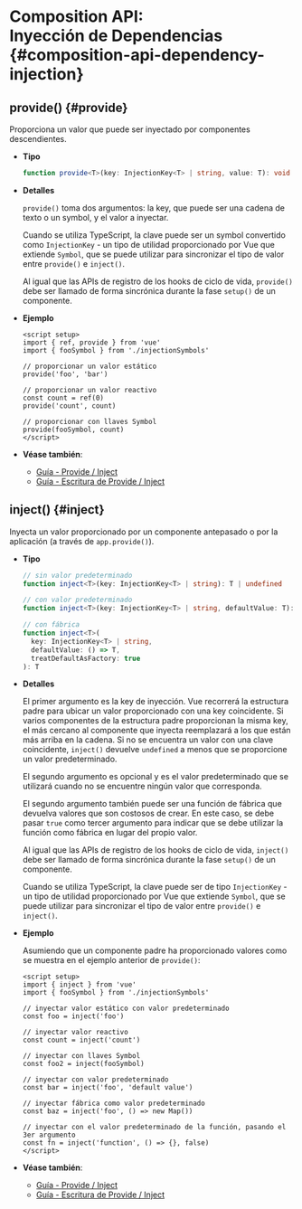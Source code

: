 # Composition API: <br>Inyección de Dependencias {#composition-api-dependency-injection}

## provide() {#provide}

Proporciona un valor que puede ser inyectado por componentes descendientes.

- **Tipo**

  ```ts
  function provide<T>(key: InjectionKey<T> | string, value: T): void
  ```

- **Detalles**

  `provide()` toma dos argumentos: la key, que puede ser una cadena de texto o un symbol, y el valor a inyectar.

  Cuando se utiliza TypeScript, la clave puede ser un symbol convertido como `InjectionKey` - un tipo de utilidad proporcionado por Vue que extiende `Symbol`, que se puede utilizar para sincronizar el tipo de valor entre `provide()` e `inject()`.

  Al igual que las APIs de registro de los hooks de ciclo de vida, `provide()` debe ser llamado de forma sincrónica durante la fase `setup()` de un componente.

- **Ejemplo**

  ```vue
  <script setup>
  import { ref, provide } from 'vue'
  import { fooSymbol } from './injectionSymbols'

  // proporcionar un valor estático
  provide('foo', 'bar')

  // proporcionar un valor reactivo
  const count = ref(0)
  provide('count', count)

  // proporcionar con llaves Symbol
  provide(fooSymbol, count)
  </script>
  ```

- **Véase también**:
  - [Guía - Provide / Inject](/guide/components/provide-inject)
  - [Guía - Escritura de Provide / Inject](/guide/typescript/composition-api#typing-provide-inject)

## inject() {#inject}

Inyecta un valor proporcionado por un componente antepasado o por la aplicación (a través de `app.provide()`).

- **Tipo**

  ```ts
  // sin valor predeterminado
  function inject<T>(key: InjectionKey<T> | string): T | undefined

  // con valor predeterminado
  function inject<T>(key: InjectionKey<T> | string, defaultValue: T): T

  // con fábrica
  function inject<T>(
    key: InjectionKey<T> | string,
    defaultValue: () => T,
    treatDefaultAsFactory: true
  ): T
  ```

- **Detalles**

  El primer argumento es la key de inyección. Vue recorrerá la estructura padre para ubicar un valor proporcionado con una key coincidente. Si varios componentes de la estructura padre proporcionan la misma key, el más cercano al componente que inyecta reemplazará a los que están más arriba en la cadena. Si no se encuentra un valor con una clave coincidente, `inject()` devuelve `undefined` a menos que se proporcione un valor predeterminado.

  El segundo argumento es opcional y es el valor predeterminado que se utilizará cuando no se encuentre ningún valor que corresponda.

  El segundo argumento también puede ser una función de fábrica que devuelva valores que son costosos de crear. En este caso, se debe pasar `true` como tercer argumento para indicar que se debe utilizar la función como fábrica en lugar del propio valor.

  Al igual que las APIs de registro de los hooks de ciclo de vida, `inject()` debe ser llamado de forma sincrónica durante la fase `setup()` de un componente.

  Cuando se utiliza TypeScript, la clave puede ser de tipo `InjectionKey` - un tipo de utilidad proporcionado por Vue que extiende `Symbol`, que se puede utilizar para sincronizar el tipo de valor entre `provide()` e `inject()`.

- **Ejemplo**

  Asumiendo que un componente padre ha proporcionado valores como se muestra en el ejemplo anterior de `provide()`:

  ```vue
  <script setup>
  import { inject } from 'vue'
  import { fooSymbol } from './injectionSymbols'

  // inyectar valor estático con valor predeterminado
  const foo = inject('foo')

  // inyectar valor reactivo
  const count = inject('count')

  // inyectar con llaves Symbol
  const foo2 = inject(fooSymbol)

  // inyectar con valor predeterminado
  const bar = inject('foo', 'default value')

  // inyectar fábrica como valor predeterminado
  const baz = inject('foo', () => new Map())

  // inyectar con el valor predeterminado de la función, pasando el 3er argumento
  const fn = inject('function', () => {}, false)
  </script>
  ```

- **Véase también**:
  - [Guía - Provide / Inject](/guide/components/provide-inject)
  - [Guía - Escritura de Provide / Inject](/guide/typescript/composition-api#typing-provide-inject)
